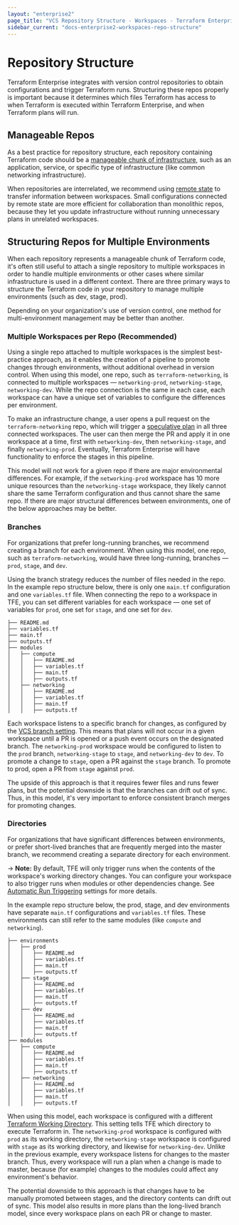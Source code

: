 ```yaml
---
layout: "enterprise2"
page_title: "VCS Repository Structure - Workspaces - Terraform Enterprise"
sidebar_current: "docs-enterprise2-workspaces-repo-structure"
---
```


# Repository Structure

Terraform Enterprise integrates with version control repositories to obtain
configurations and trigger Terraform runs. Structuring these repos properly is
important because it determines which files Terraform has access to when
Terraform is executed within Terraform Enterprise, and when Terraform plans will run.

## Manageable Repos

As a best practice for repository structure, each repository containing Terraform code should be a [manageable chunk of infrastructure](/docs/enterprise/guides/recommended-practices/part1.html#the-recommended-terraform-workspace-structure), such as an application, service, or specific type of infrastructure (like common networking infrastructure).

When repositories are interrelated, we recommend using [remote state](/docs/enterprise/guides/recommended-practices/part3.3.html#3-design-your-organization-s-workspace-structure) to transfer information between workspaces. Small configurations connected by remote state are more efficient for collaboration than monolithic repos, because they let you update infrastructure without running unnecessary plans in unrelated workspaces.

## Structuring Repos for Multiple Environments

When each repository represents a manageable chunk of Terraform code, it's often still useful to attach a single repository to multiple workspaces in order to handle multiple environments or other cases where similar infrastructure is used in a different context. There are three primary ways to structure the Terraform code in your repository to manage multiple environments (such as dev, stage, prod).

Depending on your organization's use of version control, one method for multi-environment management may be better than another.

### Multiple Workspaces per Repo (Recommended)

Using a single repo attached to multiple workspaces is the simplest best-practice approach, as it enables the creation of a pipeline to promote changes through environments, without additional overhead in version control. When using this model, one repo, such as `terraform-networking`, is connected to multiple workspaces — `networking-prod`, `networking-stage`, `networking-dev`. While the repo connection is the same in each case, each workspace can have a unique set of variables to configure the differences per environment.

To make an infrastructure change, a user opens a pull request on the `terraform-networking` repo, which will trigger a [speculative plan](../run/index.html#speculative-plans) in all three connected workspaces. The user can then merge the PR and apply it in one workspace at a time, first with `networking-dev`, then `networking-stage`, and finally `networking-prod`. Eventually, Terraform Enterprise will have functionality to enforce the stages in this pipeline.

This model will not work for a given repo if there are major environmental differences. For example, if the `networking-prod` workspace has 10 more unique resources than the `networking-stage` workspace, they likely cannot share the same Terraform configuration and thus cannot share the same repo. If there are major structural differences between environments, one of the below approaches may be better.

### Branches

For organizations that prefer long-running branches, we recommend creating a branch for each environment. When using this model, one repo, such as `terraform-networking`, would have three long-running, branches — `prod`, `stage`, and `dev`.

Using the branch strategy reduces the number of files needed in the repo. In the example repo structure below, there is only one `main.tf` configuration and one `variables.tf` file. When connecting the repo to a workspace in TFE, you can set different variables for each workspace — one set of variables for `prod`, one set for `stage`, and one set for `dev`.

```
├── README.md
├── variables.tf
├── main.tf
├── outputs.tf
├── modules
│   ├── compute
│   │   ├── README.md
│   │   ├── variables.tf
│   │   ├── main.tf
│   │   ├── outputs.tf
│   ├── networking
│   │   ├── README.md
│   │   ├── variables.tf
│   │   ├── main.tf
│   │   ├── outputs.tf
```

Each workspace listens to a specific branch for changes, as configured by the [VCS branch setting](./settings.html#vcs-branch). This means that plans will not occur in a given workspace until a PR is opened or a push event occurs on the designated branch. The `networking-prod` workspace would be configured to listen to the `prod` branch, `networking-stage` to `stage`, and `networking-dev` to `dev`. To promote a change to `stage`, open a PR against the `stage` branch. To promote to prod, open a PR from `stage` against `prod`.

The upside of this approach is that it requires fewer files and runs fewer plans, but the potential downside is that the branches can drift out of sync. Thus, in this model, it's very important to enforce consistent branch merges for promoting changes.

### Directories

For organizations that have significant differences between environments, or prefer short-lived branches that are frequently merged into the master branch, we recommend creating a separate directory for each environment.

-> **Note:** By default, TFE will only trigger runs when the contents of the workspace's working directory changes. You can configure your workspace to also trigger runs when modules or other dependencies change. See [Automatic Run Triggering](../workspaces/settings.html#automatic-run-triggering) settings for more details.

In the example repo structure below, the prod, stage, and dev environments have separate `main.tf` configurations and `variables.tf` files. These environments can still refer to the same modules (like `compute` and `networking`).

```
├── environments
│   ├── prod
│   │   ├── README.md
│   │   ├── variables.tf
│   │   ├── main.tf
│   │   ├── outputs.tf
│   ├── stage
│   │   ├── README.md
│   │   ├── variables.tf
│   │   ├── main.tf
│   │   ├── outputs.tf
│   ├── dev
│   │   ├── README.md
│   │   ├── variables.tf
│   │   ├── main.tf
│   │   ├── outputs.tf
├── modules
│   ├── compute
│   │   ├── README.md
│   │   ├── variables.tf
│   │   ├── main.tf
│   │   ├── outputs.tf
│   ├── networking
│   │   ├── README.md
│   │   ├── variables.tf
│   │   ├── main.tf
│   │   ├── outputs.tf
```

When using this model, each workspace is configured with a different [Terraform Working Directory](./settings.html#terraform-working-directory). This setting tells TFE which directory to execute Terraform in. The `networking-prod` workspace is configured with `prod` as its working directory, the `networking-stage` workspace is configured with `stage` as its working directory, and likewise for `networking-dev`. Unlike in the previous example, every workspace listens for changes to the master branch. Thus, every workspace will run a plan when a change is made to master, because (for example) changes to the modules could affect any environment's behavior.

The potential downside to this approach is that changes have to be manually promoted between stages, and the directory contents can drift out of sync. This model also results in more plans than the long-lived branch model, since every workspace plans on each PR or change to master.
